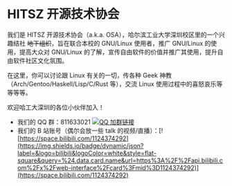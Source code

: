 # HITSZ 开源技术协会

我们是 HITSZ 开源技术协会（a.k.a. OSA），哈尔滨工业大学深圳校区里的一个兴趣结社 ~~地下组织~~，旨在联合本校的 GNU/Linux 使用者，推广 GNU/Linux 的使用，提高大众对 GNU/Linux 的了解，宣传自由软件的价值并推广其使用，提升自由软件社区文化氛围。

在这里，你可以讨论跟 Linux 有关的一切，传各种 Geek 神教（Arch/Gentoo/Haskell/Lisp/C/Rust 等），交流 Linux 使用过程中的喜怒哀乐等等等等。

欢迎哈工大深圳的各位小伙伴加入！

- 我们的 QQ 群：811633021 [![QQ 加群链接](https://img.shields.io/badge/%E7%82%B9%E5%87%BB%E5%8A%A0%E7%BE%A4-blue?logo=tencent%20qq&logoColor=white&style=flat-square)](https://qm.qq.com/cgi-bin/qm/qr?k=EmOyWeZrOaOeSoVrVLoozyKYdvjOia_t)
- 我们的 B 站账号（偶尔会放一些 talk 的视频/直播）：[![https://space.bilibili.com/1124374292](https://img.shields.io/badge/dynamic/json?label=&logo=bilibili&logoColor=white&style=flat-square&query=%24.data.card.name&url=https%3A%2F%2Fapi.bilibili.com%2Fx%2Fweb-interface%2Fcard%3Fmid%3D1124374292)](https://space.bilibili.com/1124374292)

